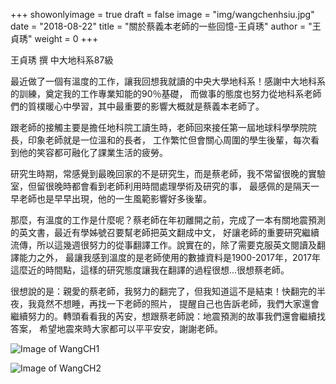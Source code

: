 +++
showonlyimage = true
draft = false
image = "img/wangchenhsiu.jpg"
date = "2018-08-22"
title = "關於蔡義本老師的一些回憶-王貞琇"
author = "王貞琇"
weight = 0
+++

王貞琇 撰
中大地科系87級

最近做了一個有溫度的工作，讓我回想我就讀的中央大學地科系！感謝中大地科系的訓練，奠定我的工作專業知能的90％基礎，
而做事的態度也努力從地科系老師們的質樸暖心中學習，其中最重要的影響大概就是蔡義本老師了。

<!--more-->
跟老師的接觸主要是擔任地科院工讀生時，老師回來接任第一屆地球科學學院院長，印象老師就是一位溫和的長者，
工作繁忙但會關心周圍的學生後輩，每次看到他的笑容都可融化了課業生活的疲勞。

研究生時期，常感覺到最晚回家的不是研究生，而是蔡老師，我不常留很晚的實驗室，但留很晚時都會看到老師利用時間處理學術及研究的事，
最感佩的是隔天一早老師也是早早出現，他的一生風範影響好多後輩。

那麼，有溫度的工作是什麼呢？蔡老師在年初離開之前，完成了一本有關地震預測的英文書，最近有學姊號召要幫老師把英文翻成中文，
好讓老師的重要研究繼續流傳，所以這幾週很努力的從事翻譯工作。說實在的，除了需要克服英文閱讀及翻譯能力之外，
最讓我感到溫度的是老師使用的數據資料是1900-2017年，2017年這麼近的時間點，這樣的研究態度讓我在翻譯的過程很想...很想蔡老師。

很想說的是：親愛的蔡老師，我努力的翻完了，但我知道這不是結束！快翻完的半夜，我竟然不想睡，再找一下老師的照片，
提醒自己也告訴老師，我們大家還會繼續努力的。轉頭看看我的芮安，想跟蔡老師說：地震預測的故事我們還會繼續找答案，
希望地震來時大家都可以平平安安，謝謝老師。

![Image of WangCH1](../../img/wangch01.png)

![Image of WangCH2](../../img/wangch02.png)



